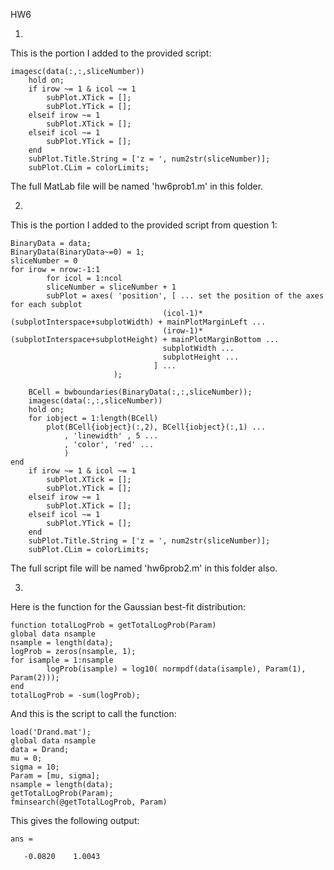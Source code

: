 HW6

1)

This is the portion I added to the provided script:

	imagesc(data(:,:,sliceNumber)) 
        hold on;
        if irow ~= 1 & icol ~= 1
            subPlot.XTick = [];
            subPlot.YTick = [];
        elseif irow ~= 1
            subPlot.XTick = [];
        elseif icol ~= 1
            subPlot.YTick = [];
        end
        subPlot.Title.String = ['z = ', num2str(sliceNumber)];
        subPlot.CLim = colorLimits;

The full MatLab file will be named 'hw6prob1.m' in this folder.

2)

This is the portion I added to the provided script from question 1:

	BinaryData = data;
	BinaryData(BinaryData~=0) = 1;
	sliceNumber = 0
	for irow = nrow:-1:1
    		for icol = 1:ncol
        	sliceNumber = sliceNumber + 1
        	subPlot = axes( 'position', [ ... set the position of the axes for each subplot
                                      (icol-1)*(subplotInterspace+subplotWidth) + mainPlotMarginLeft ...
                                      (irow-1)*(subplotInterspace+subplotHeight) + mainPlotMarginBottom ...
                                      subplotWidth ...
                                      subplotHeight ...
                                    ] ...
                           );
   
    	BCell = bwboundaries(BinaryData(:,:,sliceNumber));
    	imagesc(data(:,:,sliceNumber))
    	hold on;
    	for iobject = 1:length(BCell)
        	plot(BCell{iobject}(:,2), BCell{iobject}(:,1) ...
        	    , 'linewidth' , 5 ...
        	    , 'color', 'red' ...
        	    )
   	end
        if irow ~= 1 & icol ~= 1
            subPlot.XTick = [];
            subPlot.YTick = [];
        elseif irow ~= 1
            subPlot.XTick = [];
        elseif icol ~= 1
            subPlot.YTick = [];
        end
        subPlot.Title.String = ['z = ', num2str(sliceNumber)];
        subPlot.CLim = colorLimits;

The full script file will be named 'hw6prob2.m' in this folder also.

3)

Here is the function for the Gaussian best-fit distribution:

	function totalLogProb = getTotalLogProb(Param)
	global data nsample
	nsample = length(data);
	logProb = zeros(nsample, 1);
	for isample = 1:nsample
    		logProb(isample) = log10( normpdf(data(isample), Param(1), Param(2)));
	end
	totalLogProb = -sum(logProb);

And this is the script to call the function:
	
	load('Drand.mat');
	global data nsample
	data = Drand;
	mu = 0;
	sigma = 10;
	Param = [mu, sigma];
	nsample = length(data);
	getTotalLogProb(Param);
	fminsearch(@getTotalLogProb, Param)

This gives the following output:

	
	ans =

	   -0.0820    1.0043
	


